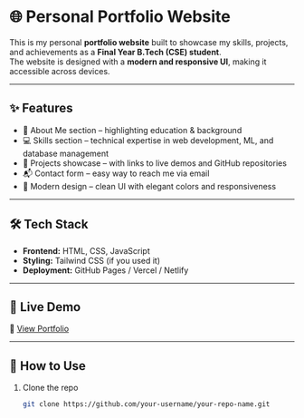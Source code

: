 # 🌐 Personal Portfolio Website

This is my personal **portfolio website** built to showcase my skills, projects, and achievements as a **Final Year B.Tech (CSE) student**.  
The website is designed with a **modern and responsive UI**, making it accessible across devices.

---

## ✨ Features
- 📄 About Me section – highlighting education & background  
- 💻 Skills section – technical expertise in web development, ML, and database management  
- 📂 Projects showcase – with links to live demos and GitHub repositories  
- 📬 Contact form – easy way to reach me via email  
- 🎨 Modern design – clean UI with elegant colors and responsiveness  

---

## 🛠️ Tech Stack
- **Frontend:** HTML, CSS, JavaScript  
- **Styling:** Tailwind CSS (if you used it)  
- **Deployment:** GitHub Pages / Vercel / Netlify  

---

## 🚀 Live Demo
🔗 [View Portfolio](https://Ripsita000.github.io/Portfolio/)  


---

## 📌 How to Use
1. Clone the repo  
   ```bash
   git clone https://github.com/your-username/your-repo-name.git
